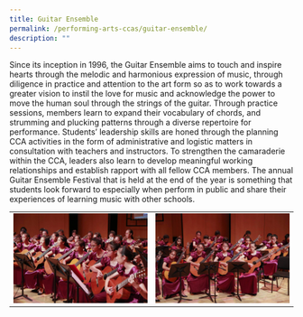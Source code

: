 ```yaml
---
title: Guitar Ensemble
permalink: /performing-arts-ccas/guitar-ensemble/
description: ""
---
```


Since its inception in 1996, the Guitar Ensemble aims to touch and inspire hearts through the melodic and harmonious expression of music, through diligence in practice and attention to the art form so as to work towards a greater vision to instil the love for music and acknowledge the power to move the human soul through the strings of the guitar. Through practice sessions, members learn to expand their vocabulary of chords, and strumming and plucking patterns through a diverse repertoire for performance. Students’ leadership skills are honed through the planning CCA activities in the form of administrative and logistic matters in consultation with teachers and instructors. To strengthen the camaraderie within the CCA, leaders also learn to develop meaningful working relationships and establish rapport with all fellow CCA members. The annual Guitar Ensemble Festival that is held at the end of the year is something that students look forward to especially when perform in public and share their experiences of learning music with other schools.

|   |   |
|---|---|
| ![](/images/Canossian%20Life/Performing%20Arts%20Niche/Performing%20arts%20cca/GUITAR%20ENSEMBLE/1.jpeg)  |  ![](/images/Canossian%20Life/Performing%20Arts%20Niche/Performing%20arts%20cca/GUITAR%20ENSEMBLE/3.jpeg) |
